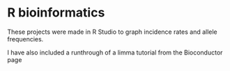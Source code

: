 # R bioinformatics


These projects were made in R Studio to graph incidence rates and allele frequencies. 

I have also included a runthrough of a limma tutorial from the Bioconductor page

